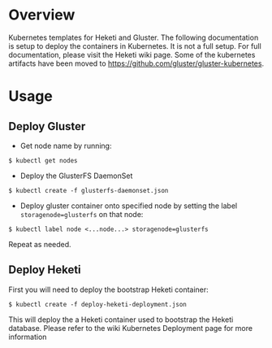 # Overview
Kubernetes templates for Heketi and Gluster. The following documentation is setup
to deploy the containers in Kubernetes.  It is not a full setup.  For full
documentation, please visit the Heketi wiki page. Some of the kubernetes artifacts have been moved to https://github.com/gluster/gluster-kubernetes.

# Usage

## Deploy Gluster

* Get node name by running:

```
$ kubectl get nodes
```

* Deploy the GlusterFS DaemonSet

```
$ kubectl create -f glusterfs-daemonset.json
```

* Deploy gluster container onto specified node by setting the label
`storagenode=glusterfs` on that node:

```
$ kubectl label node <...node...> storagenode=glusterfs
```

Repeat as needed.

## Deploy Heketi

First you will need to deploy the bootstrap Heketi container:

```
$ kubectl create -f deploy-heketi-deployment.json
```

This will deploy the a Heketi container used to bootstrap the Heketi
database.  Please refer to the wiki Kubernetes Deployment page for
more information

